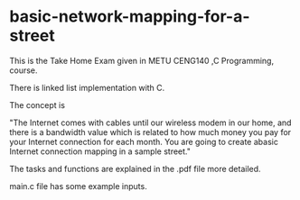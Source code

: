# basic-network-mapping-for-a-street
This is the Take Home Exam given in METU CENG140 ,C Programming, course.

There is linked list implementation with C.

The concept is

"The Internet comes with cables until our wireless modem in our home, and there is a bandwidth value which
is related to how much money you pay for your Internet connection for each month. You are going to create abasic Internet connection mapping in a sample street."


The tasks and functions are explained in the .pdf file more detailed.

main.c file has some example inputs.
